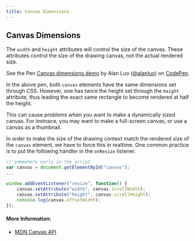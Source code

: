 ```yaml
---
title: Canvas Dimensions
---
```

## Canvas Dimensions

The `width` and `height` attributes will control the size of the canvas. These attributes control the size of the drawing canvas, not the actual rendered size.

<p data-height="265" data-theme-id="0" data-slug-hash="jLWMmM" data-default-tab="js,result" data-user="alanluo" data-embed-version="2" data-pen-title="Canvas dimensions demo" class="codepen">See the Pen <a href="https://codepen.io/alanluo/pen/jLWMmM/">Canvas dimensions demo</a> by Alan Luo (<a href="https://codepen.io/alanluo">@alanluo</a>) on <a href="https://codepen.io">CodePen</a>.</p>
<script async src="https://production-assets.codepen.io/assets/embed/ei.js"></script>

In the above pen, both `canvas` elements have the same dimensions set through CSS. However, one has twice the height set through the `height` attribute, thus leading the exact same rectangle to become rendered at half the height.

This can cause problems when you want to make a dynamically sized canvas. For instnace, you may want to make a full-screen canvas, or use a canvas as a thumbnail.

In order to make the size of the drawing context match the rendered size of the `canvas` element, we have to force this in realtime. One common practice is to put the following handler in the `onResize` listener.

```js
// somewhere early in the script
var canvas = document.getElementById("canvas");
...

window.addEventListener("resize", function() {
    canvas.setAttribute("width", canvas.scrollWidth);
    canvas.setAttribute("height", canvas.scrollHeight);
    console.log(canvas.offsetWidth);
});

```



#### More Information:

- [MDN Canvas API](https://developer.mozilla.org/en-US/docs/Web/API/Canvas_API)


